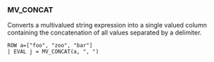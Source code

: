 <!--
This is generated by ESQL’s AbstractFunctionTestCase. Do no edit it. See ../README.md for how to regenerate it.
-->

### MV_CONCAT
Converts a multivalued string expression into a single valued column containing the concatenation of all values separated by a delimiter.

```
ROW a=["foo", "zoo", "bar"]
| EVAL j = MV_CONCAT(a, ", ")
```
